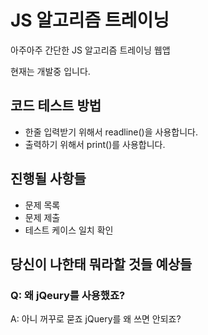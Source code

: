 # JS 알고리즘 트레이닝

아주아주 간단한 JS 알고리즘 트레이닝 웹앱

현재는 개발중 입니다.

## 코드 테스트 방법

- 한줄 입력받기 위해서 readline()을 사용합니다.
- 출력하기 위해서 print()를 사용합니다.

## 진행될 사항들

- 문제 목록
- 문제 제출
- 테스트 케이스 일치 확인

## 당신이 나한태 뭐라할 것들 예상들

### Q: 왜 jQeury를 사용했죠?
A: 아니 꺼꾸로 묻죠 jQuery를 왜 쓰면 안되죠?